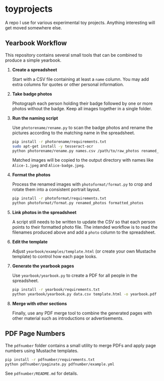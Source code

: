 # toyprojects

A repo I use for various experimental toy projects. Anything interesting will get moved somewhere else.

## Yearbook Workflow

This repository contains several small tools that can be combined to produce a simple yearbook.

1. **Create a spreadsheet**
   
   Start with a CSV file containing at least a `name` column. You may add extra columns for quotes or other personal information.

2. **Take badge photos**
   
   Photograph each person holding their badge followed by one or more photos without the badge. Keep all images together in a single folder.

3. **Run the naming script**
   
   Use `photorename/rename.py` to scan the badge photos and rename the pictures according to the matching name in the spreadsheet.
   ```bash
   pip install -r photorename/requirements.txt
   sudo apt-get install -y tesseract-ocr
   python photorename/rename.py names.csv /path/to/raw_photos renamed_photos
   ```
   Matched images will be copied to the output directory with names like `Alice-1.jpeg` and `Alice-badge.jpeg`.

4. **Format the photos**
   
   Process the renamed images with `photoformat/format.py` to crop and rotate them into a consistent portrait layout.
   ```bash
   pip install -r photoformat/requirements.txt
   python photoformat/format.py renamed_photos formatted_photos
   ```

5. **Link photos in the spreadsheet**
   
   A script still needs to be written to update the CSV so that each person points to their formatted photo file. The intended workflow is to read the filenames produced above and add a `photo` column to the spreadsheet.

6. **Edit the template**
   
   Adjust `yearbook/examples/template.html` (or create your own Mustache template) to control how each page looks.

7. **Generate the yearbook pages**
   
   Use `yearbook/yearbook.py` to create a PDF for all people in the spreadsheet.
   ```bash
   pip install -r yearbook/requirements.txt
   python yearbook/yearbook.py data.csv template.html -o yearbook.pdf --photo-base formatted_photos
   ```

8. **Merge with other sections**
   
   Finally, use any PDF merge tool to combine the generated pages with other material such as introductions or advertisements.


## PDF Page Numbers

The `pdfnumber` folder contains a small utility to merge PDFs and
apply page numbers using Mustache templates.

```bash
pip install -r pdfnumber/requirements.txt
python pdfnumber/paginate.py pdfnumber/example.yml
```

See `pdfnumber/README.md` for details.

